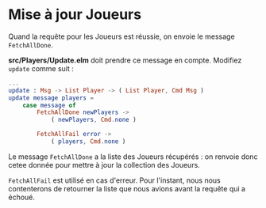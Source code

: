 # Mise à jour Joueurs

Quand la requête pour les Joueurs est réussie, on envoie le message `FetchAllDone`.

__src/Players/Update.elm__ doit prendre ce message en compte. Modifiez `update` comme suit :

```elm
...
update : Msg -> List Player -> ( List Player, Cmd Msg )
update message players =
    case message of
        FetchAllDone newPlayers ->
            ( newPlayers, Cmd.none )

        FetchAllFail error ->
            ( players, Cmd.none )
```

Le message `FetchAllDone` a la liste des Joueurs récupérés : on renvoie donc cetee donnée pour mettre à jour la collection des Joueurs.

`FetchAllFail` est utilisé en cas d'erreur. Pour l'instant, nous nous contenterons de retourner la liste que nous avions avant la requête qui a échoué.
